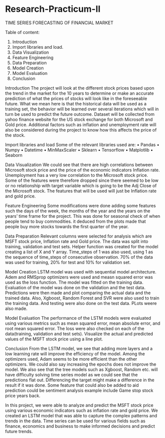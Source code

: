 # Research-Practicum-II
TIME SERIES FORECASTING OF FINANCIAL MARKET 

Table of content:
1.	Introduction
2.	Import libraries and load. 
3.	Data Visualization 
4.	Feature Engineering 
5.	Data Preparation 
6.	Model Creation 
7.	Model Evaluation 
8.	Conclusion

Introduction
The project will look at the different stock prices based upon the trend in the market for the 10 years to determine or make an accurate prediction of what the prices of stocks will look like in the foreseeable future. What we mean here is that the historical data will be used as a training set, the behavior will be learned over several iterations which will in turn be used to predict the future outcome. Dataset will be collected from yahoo finance website for the US stock exchange for both Microsoft and Gold price. Additional factors such as inflation and unemployment rate will also be considered during the project to know how this affects the price of the stock.

Import libraries and load
Some of the relevant libraries used are:
•	Pandas
•	Numpy
•	Datetime
•	MinMaxScaler
•	Sklearn
•	Tensorflow
•	Matplotlib
•	Seaborn

Data Visualization 
We could see that there are high correlations between Microsoft stock price and the price of the economic indicators Inflation rate. Unemployment has a very low correlation to the Microsoft stock price. 
Some of the features were therefore dropped since there seemed to be low or no relationship with target variable which is going to be the Adj Close of the Microsoft stock. The features that will be used will just be Inflation rate and gold price. 

Feature Engineering 
Some modifications were done adding some features such the days of the week, the months of the year and the years on the years’ time frame for the project. This was done for seasonal check of when people tend to buy commodities. it deduced from the plots made that people buy more stocks towards the first quarter of the year.

Data Preparation
Relevant columns were selected for analysis which are MSFT stock price, Inflation rate and Gold price. The data was split into training, validation and test sets. Helper function was created for the model creating a list of X and Y array. Time_steps of 1 was also used, using 1 as the sequence of time_steps of consecutive observation. 70% of the data was used for training, 20% for test and 10% for validation set.

Model Creation
LSTM model was used with sequential model architecture. Adem and RMSprop optimizers were used and measn squared error was used as the loss function. The model was fitted on the training data. Evaluation of the model was done on the validation and the test data. Predictions were then made and plot comparing the actual data and the trained data.
Also, Xgboost, Random Forest and SVR were also used to train the training data. And testing were also done on the test data. PLots weere also made.

Model Evaluation
The performance of the LSTM models were evaluated using various metrics such as mean squared error, mean absolute error, and root mean squared error. The loss were also checked on each of the data(training, validation and test sets). Visualize the actual and predicted values of the MSFT stock price using a line plot.

Conclusion
From the LSTM model, we see that adding more layers and a low learning rate will improve the efficiency of the model. Among the optimizers used, Adam seems to be more efficient than the other optimizers. We could also say increasing the epochs does not improve the model. We also see that the tree models such as Xgboost, Random etc. will have difficulty solving time series model as we could see that the predictions flat out. Differencing the target might make a difference in the result if it was done. Some feature that could also be added to aid prediction could be sentiment analysis example include Game stop stock price years back.

In this project, we were able to analyze and predict the MSFT stock price using various economic indicators such as inflation rate and gold price. We created an LSTM model that was able to capture the complex patterns and trends in the data. Time series can be used for various fields such as finance, economics and business to make informed decisions and predict future trends.




